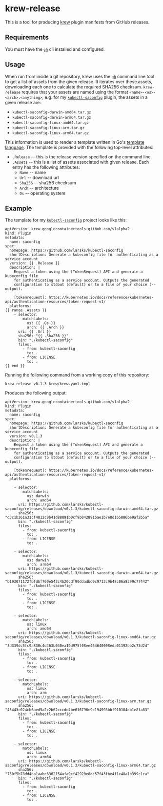 # krew-release

This is a tool for producing [krew] plugin manifests from GitHub releases.

## Requirements

You must have the [`gh`][ghcli] cli installed and configured.

[ghcli]: https://cli.github.com/

## Usage

[krew]: https://krew.sigs.k8s.io/

When run from inside a git repository, krew uses the [`gh`][ghcli] command line tool to get a list of assets from the given release. It iterates over these assets, downloading each one to calculate the required SHA256 checksum. `krew-release` requires that your assets are named using the format `<name>-<os>-<arch>.<anything>`; e.g. for my [`kubectl-saconfig`][saconfig] plugin, the assets in a given release are:

- `kubectl-saconfig-darwin-amd64.tar.gz`
- `kubectl-saconfig-darwin-arm64.tar.gz`
- `kubectl-saconfig-linux-amd64.tar.gz`
- `kubectl-saconfig-linux-arm.tar.gz`
- `kubectl-saconfig-linux-arm64.tar.gz`

[saconfig]: https://github.com/larsks/kubectl-saconfig

This information is used to render a template written in Go's [template language]. The template is provided with the following top-level attributes:

[template language]: https://pkg.go.dev/text/template

- `.Release` -- this is the release version specified on the command line.
- `.Assets` -- this is a list of assets associated with given release. Each entry has the following attributes:
  - `Name` -- name
  - `Url` -- download url
  - `Sha256` -- sha256 checksum
  - `Arch` -- architecture
  - `Os` -- operating system

## Example

The template for my [`kubectl-saconfig`][saconfig] project looks like this:

```
apiVersion: krew.googlecontainertools.github.com/v1alpha2
kind: Plugin
metadata:
  name: saconfig
spec:
  homepage: https://github.com/larsks/kubectl-saconfig
  shortDescription: Generate a kubeconfig file for authenticating as a service account
  version: {{ .Release }}
  description: |
    Request a token using the [TokenRequest] API and generate a kubeconfig file
    for authenticating as a service account. Outputs the generated
    configuration to stdout (default) or to a file of your choice (--output).

    [tokenrequest]: https://kubernetes.io/docs/reference/kubernetes-api/authentication-resources/token-request-v1/
  platforms:
{{ range .Assets }}
    - selector:
        matchLabels:
          os: {{ .Os }}
          arch: {{ .Arch }}
      uri: {{ .Url }}
      sha256: "{{ .Sha256 }}"
      bin: "./kubectl-saconfig"
      files:
        - from: kubectl-saconfig
          to: .
        - from: LICENSE
          to: .
{{ end }}
```

Running the following command from a working copy of this repository:

```
krew-release v0.1.3 krew/krew.yaml.tmpl
```

Produces the following output:

```
apiVersion: krew.googlecontainertools.github.com/v1alpha2
kind: Plugin
metadata:
  name: saconfig
spec:
  homepage: https://github.com/larsks/kubectl-saconfig
  shortDescription: Generate a kubeconfig file for authenticating as a service account
  version: v0.1.3
  description: |
    Request a token using the [TokenRequest] API and generate a kubeconfig file
    for authenticating as a service account. Outputs the generated
    configuration to stdout (default) or to a file of your choice (--output).

    [tokenrequest]: https://kubernetes.io/docs/reference/kubernetes-api/authentication-resources/token-request-v1/
  platforms:

    - selector:
        matchLabels:
          os: darwin
          arch: amd64
      uri: https://github.com/larsks/kubectl-saconfig/releases/download/v0.1.3/kubectl-saconfig-darwin-amd64.tar.gz
      sha256: "d3c1b261a31cf4812c9b41d88891b0cf9b0428915ae1b7e8d165886be9af2b5a"
      bin: "./kubectl-saconfig"
      files:
        - from: kubectl-saconfig
          to: .
        - from: LICENSE
          to: .

    - selector:
        matchLabels:
          os: darwin
          arch: arm64
      uri: https://github.com/larsks/kubectl-saconfig/releases/download/v0.1.3/kubectl-saconfig-darwin-arm64.tar.gz
      sha256: "b193071172fbfdbf760e542c4b20cdf90ddadbd0c9713c9b48c06a8399c77442"
      bin: "./kubectl-saconfig"
      files:
        - from: kubectl-saconfig
          to: .
        - from: LICENSE
          to: .

    - selector:
        matchLabels:
          os: linux
          arch: amd64
      uri: https://github.com/larsks/kubectl-saconfig/releases/download/v0.1.3/kubectl-saconfig-linux-amd64.tar.gz
      sha256: "3d339dc5fc9a830c4d463b040ea19d975f08ee464640008eda01192bb2c73d2d"
      bin: "./kubectl-saconfig"
      files:
        - from: kubectl-saconfig
          to: .
        - from: LICENSE
          to: .

    - selector:
        matchLabels:
          os: linux
          arch: arm
      uri: https://github.com/larsks/kubectl-saconfig/releases/download/v0.1.3/kubectl-saconfig-linux-arm.tar.gz
      sha256: "45443c024cb6aed5a2c2b62cccde4be616796c9c194993bbf910184db1e8fa83"
      bin: "./kubectl-saconfig"
      files:
        - from: kubectl-saconfig
          to: .
        - from: LICENSE
          to: .

    - selector:
        matchLabels:
          os: linux
          arch: arm64
      uri: https://github.com/larsks/kubectl-saconfig/releases/download/v0.1.3/kubectl-saconfig-linux-arm64.tar.gz
      sha256: "750f5b78dd4da1aabc6362154afa9cf42920e8dc57f43fbe4f1e48a1b399c1ca"
      bin: "./kubectl-saconfig"
      files:
        - from: kubectl-saconfig
          to: .
        - from: LICENSE
          to: .

```
